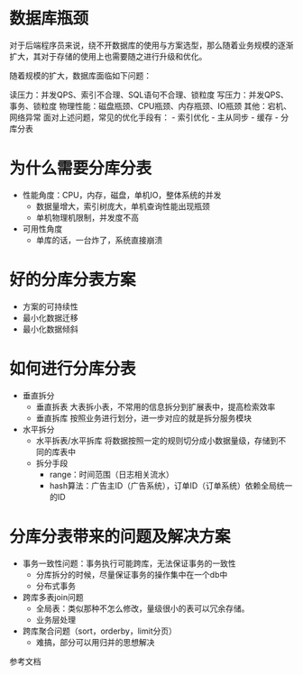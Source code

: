 # 数据库瓶颈
对于后端程序员来说，绕不开数据库的使用与方案选型，那么随着业务规模的逐渐扩大，其对于存储的使用上也需要随之进行升级和优化。

随着规模的扩大，数据库面临如下问题：

读压力：并发QPS、索引不合理、SQL语句不合理、锁粒度
写压力：并发QPS、事务、锁粒度
物理性能：磁盘瓶颈、CPU瓶颈、内存瓶颈、IO瓶颈
其他：宕机、网络异常
面对上述问题，常见的优化手段有：
    - 索引优化
    - 主从同步
    - 缓存
    - 分库分表
# 为什么需要分库分表
- 性能角度：CPU，内存，磁盘，单机IO，整体系统的并发
    - 数据量增大，索引树庞大，单机查询性能出现瓶颈
    - 单机物理机限制，并发度不高
- 可用性角度
    - 单库的话，一台炸了，系统直接崩溃
# 好的分库分表方案
- 方案的可持续性
- 最小化数据迁移
- 最小化数据倾斜

# 如何进行分库分表
- 垂直拆分
    - 垂直拆表
        大表拆小表，不常用的信息拆分到扩展表中，提高检索效率
    - 垂直拆库
        按照业务进行划分，进一步对应的就是拆分服务模块
- 水平拆分
    - 水平拆表/水平拆库
        将数据按照一定的规则切分成小数据量级，存储到不同的库表中
    - 拆分手段
        - range：时间范围（日志相关流水）
        - hash算法：广告主ID（广告系统），订单ID（订单系统）依赖全局统一的ID

# 分库分表带来的问题及解决方案
- 事务一致性问题：事务执行可能跨库，无法保证事务的一致性
    - 分库拆分的时候，尽量保证事务的操作集中在一个db中
    - 分布式事务
- 跨库多表join问题
    - 全局表：类似那种不怎么修改，量级很小的表可以冗余存储。
    - 业务层处理
- 跨库聚合问题（sort，orderby，limit分页）
    - 难搞，部分可以用归并的思想解决
        


参考文档

